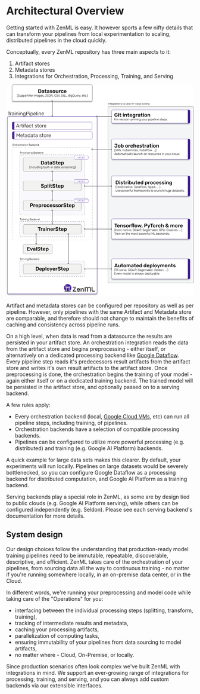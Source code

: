 # Architectural Overview

Getting started with ZenML is easy. It however sports a few nifty details that can transform your pipelines from local experimentation to scaling, distributed pipelines in the cloud quickly.

Conceptually, every ZenML repository has three main aspects to it:

1. Artifact stores
2. Metadata stores
3. Integrations for Orchestration, Processing, Training, and Serving

![High Level Conceptual Diagram of a training pipeline in a ZenML repository](../assets/architecture.svg)

Artifact and metadata stores can be configured per repository as well as per pipeline. However, only pipelines with the same Artifact and Metadata store are comparable, and therefore should not change to maintain the benefits of caching and consistency across pipeline runs.

On a high level, when data is read from a datasource the results are persisted in your artifact store. An orchestration integration reads the data from the artifact store and begins preprocessing - either itself, or alternatively on a dedicated processing backend like [Google Dataflow](https://cloud.google.com/dataflow). Every pipeline step reads it's predecessors result artifacts from the artifact store and writes it's own result artifacts to the artifact store. Once preprocessing is done, the orchestration begins the training of your model - again either itself or on a dedicated training backend. The trained model will be persisted in the artifact store, and optionally passed on to a serving backend.

A few rules apply:

* Every orchestration backend \(local, [Google Cloud VMs](../tutorials/running-a-pipeline-on-a-google-cloud-vm.md), etc\) can run all pipeline steps, including training, of pipelines. 
* Orchestration backends have a selection of compatible processing backends.
* Pipelines can be configured to utilize more powerful processing \(e.g. distributed\) and training \(e.g. Google AI Platform\) backends. 

A quick example for large data sets makes this clearer. By default, your experiments will run locally. Pipelines on large datasets would be severely bottlenecked, so you can configure Google Dataflow as a processing backend for distributed computation, and Google AI Platform as a training backend.

Serving backends play a special role in ZenML, as some are by design tied to public clouds \(e.g. Google AI Platform serving\), while others can be configured independently \(e.g. Seldon\). Please see each serving backend's documentation for more details.

## System design

Our design choices follow the understanding that production-ready model training pipelines need to be immutable, repeatable, discoverable, descriptive, and efficient. ZenML takes care of the orchestration of your pipelines, from sourcing data all the way to continuous training - no matter if you're running somewhere locally, in an on-premise data center, or in the Cloud.

In different words, we're running your preprocessing and model code while taking care of the "Operations" for you: 

* interfacing between the individual processing steps \(splitting, transform, training\), 
* tracking of intermediate results and metadata, 
* caching your processing artifacts,
* parallelization of computing tasks,
* ensuring immutability of your pipelines from data sourcing to model artifacts,
* no matter where - Cloud, On-Premise, or locally.

Since production scenarios often look complex we've built ZenML with integrations in mind. We support an ever-growing range of integrations for processing, training, and serving, and you can always add custom backends via our extensible interfaces.



